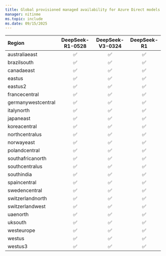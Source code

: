```yaml
---
title: Global provisioned managed availability for Azure Direct models
manager: nitinme
ms.topic: include
ms.date: 09/15/2025
---
```


<!-- ## GlobalProvisionedManaged.md -->

| **Region**         | **DeepSeek-R1-0528** | **DeepSeek-V3-0324** | **DeepSeek-R1** |
|:-------------------|:--------------------:|:--------------------:|:---------------:|
| australiaeast      | ✅                   | ✅                    | ✅              |
| brazilsouth        | ✅                   | ✅                    | ✅              |
| canadaeast         | ✅                   | ✅                    | ✅              |
| eastus             | ✅                   | ✅                    | ✅              |
| eastus2            | ✅                   | ✅                    | ✅              |
| francecentral      | ✅                   | ✅                    | ✅              |
| germanywestcentral | ✅                   | ✅                    | ✅              |
| italynorth         | ✅                   | ✅                    | ✅              |
| japaneast          | ✅                   | ✅                    | ✅              |
| koreacentral       | ✅                   | ✅                    | ✅              |
| northcentralus     | ✅                   | ✅                    | ✅              |
| norwayeast         | ✅                   | ✅                    | ✅              |
| polandcentral      | ✅                   | ✅                    | ✅              |
| southafricanorth   | ✅                   | ✅                    | ✅              |
| southcentralus     | ✅                   | ✅                    | ✅              |
| southindia         | ✅                   | ✅                    | ✅              |
| spaincentral       | ✅                   | ✅                    | ✅              |
| swedencentral      | ✅                   | ✅                    | ✅              |
| switzerlandnorth   | ✅                   | ✅                    | ✅              |
| switzerlandwest    | ✅                   | ✅                    | ✅              |
| uaenorth           | ✅                   | ✅                    | ✅              |
| uksouth            | ✅                   | ✅                    | ✅              |
| westeurope         | ✅                   | ✅                    | ✅              |
| westus             | ✅                   | ✅                    | ✅              |
| westus3            | ✅                   | ✅                    | ✅              |


